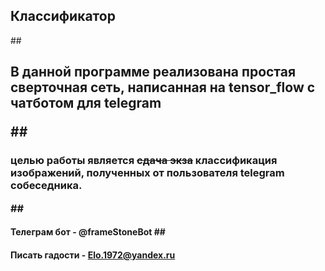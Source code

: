 ## Классификатор 
##<h2> В данной программе реализована простая сверточная сеть, написанная на tensor_flow с чатботом для telegram 

##<h3> целью работы является ~~сдача экза~~ классификация изображений, полученных от пользователя telegram собеседника.

##<h4>Телеграм бот - @frameStoneBot
##<h4>Писать гадости - Elo.1972@yandex.ru
